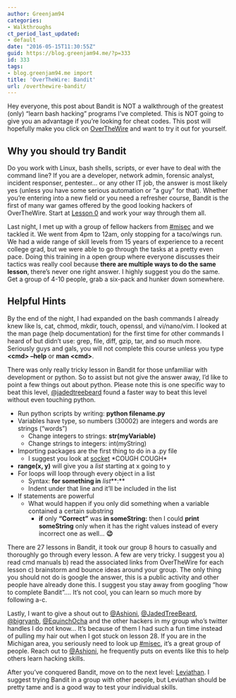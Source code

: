 ```yaml
---
author: Greenjam94
categories:
- Walkthroughs
ct_period_last_updated:
- default
date: "2016-05-15T11:30:55Z"
guid: https://blog.greenjam94.me/?p=333
id: 333
tags:
- blog.greenjam94.me import
title: 'OverTheWire: Bandit'
url: /overthewire-bandit/
---
```


Hey everyone, this post about Bandit is NOT a walkthrough of the greatest (only) “learn bash hacking” programs I’ve completed. This is NOT going to give you an advantage if you’re looking for cheat codes. This post will hopefully make you click on [OverTheWire](http://overthewire.org/wargames/) and want to try it out for yourself.

## Why you should try Bandit

Do you work with Linux, bash shells, scripts, or ever have to deal with the command line? If you are a developer, network admin, forensic analyst, incident responser, pentester… or any other IT job, the answer is most likely yes (unless you have some serious automation or “a guy” for that). Whether you’re entering into a new field or you need a refresher course, Bandit is the first of many war games offered by the good looking hackers of OverTheWire. Start at [Lesson 0](http://overthewire.org/wargames/bandit/) and work your way through them all.

Last night, I met up with a group of fellow hackers from [\#misec](https://misec.us) and we tackled it. We went from 4pm to 12am, only stopping for a taco/wings run. We had a wide range of skill levels from 15 years of experience to a recent college grad, but we were able to go through the tasks at a pretty even pace. Doing this training in a open group where everyone discusses their tactics was really cool because **there are multiple ways to do the same lesson**, there’s never one right answer. I highly suggest you do the same. Get a group of 4-10 people, grab a six-pack and hunker down somewhere.

## Helpful Hints

By the end of the night, I had expanded on the bash commands I already knew like ls, cat, chmod, mkdir, touch, openssl, and vi/nano/vim. I looked at the man page (help documentation) for the first time for other commands I heard of but didn’t use: grep, file, diff, gzip, tar, and so much more. Seriously guys and gals, you will not complete this course unless you type **&lt;cmd&gt; –help** or **man &lt;cmd&gt;**.

There was only really tricky lesson in Bandit for those unfamiliar with development or python. So to assist but not give the answer away, I’d like to point a few things out about python. Please note this is one specific way to beat this level, [@jadedtreebeard](https://twitter.com/jadedtreebeard) found a faster way to beat this level without even touching python.

- Run python scripts by writing: **python filename.py**
- Variables have type, so numbers (30002) are integers and words are strings (“words”) 
    - Change integers to strings: **str(myVariable)**
    - Change strings to integers: int(myString)
- Importing packages are the first thing to do in a .py file 
    - I suggest you look at [socket](https://docs.python.org/2/library/socket.html) \*COUGH COUGH\*
- **range(x, y)** will give you a *list* starting at x going to y
- For loops will loop through every object in a list 
    - Syntax: **for something in** *list***:**
    - Indent under that line and it’ll be included in the list
- If statements are powerful 
    - What would happen if you only did something when a variable contained a certain substring 
        - **if** only **“Correct”** was **in someString:** then I could **print someString** only when it has the right values instead of every incorrect one as well… **😉**

There are 27 lessons in Bandit, it took our group 8 hours to casually and thoroughly go through every lesson. A few are very tricky. I suggest you a) read cmd manuals b) read the associated links from OverTheWire for each lesson c) brainstorm and bounce ideas around your group. The only thing you should not do is google the answer, this is a public activity and other people have already done this. I suggest you stay away from googling “how to complete Bandit”…. It’s not cool, you can learn so much more by following a-c.

Lastly, I want to give a shout out to [@Ashioni](https://twitter.com/Ashioni), [@JadedTreeBeard](https://twitter.com/jadedtreebeard), [@bigryanb](https://twitter.com/bigryanb), [@EquinchOcha](https://twitter.com/EquincuOcha) and the other hackers in my group who’s twitter handles I do not know… It’s because of them I had such a fun time instead of pulling my hair out when I got stuck on lesson 28. If you are in the Michigan area, you seriously need to look up [\#misec](https://misec.us), it’s a great group of people. Reach out to [@Ashioni](https://twitter.com/Ashioni), he frequently puts on events like this to help others learn hacking skills.

After you’ve conquered Bandit, move on to the next level: [Leviathan](https://blog.greenjam94.me/overthewire-leviathan/). I suggest trying Bandit in a group with other people, but Leviathan should be pretty tame and is a good way to test your individual skills.